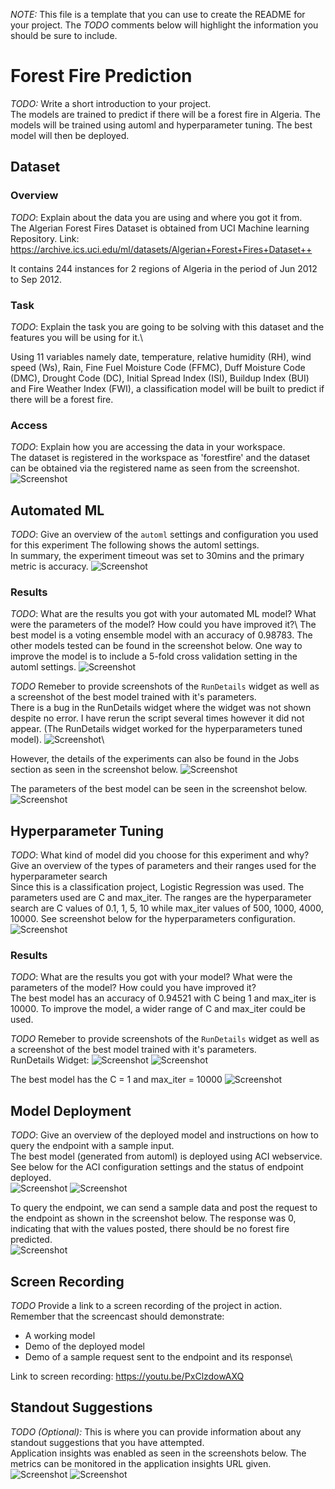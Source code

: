 *NOTE:* This file is a template that you can use to create the README for your project. The *TODO* comments below will highlight the information you should be sure to include.

# Forest Fire Prediction

*TODO:* Write a short introduction to your project.\
The models are trained to predict if there will be a forest fire in Algeria. The models will be trained using automl and hyperparameter tuning. The best model will then be deployed. 

## Dataset

### Overview
*TODO*: Explain about the data you are using and where you got it from.\
The Algerian Forest Fires Dataset is obtained from UCI Machine learning Repository. Link: https://archive.ics.uci.edu/ml/datasets/Algerian+Forest+Fires+Dataset++

It contains 244 instances for 2 regions of Algeria in the period of Jun 2012 to Sep 2012. 
### Task
*TODO*: Explain the task you are going to be solving with this dataset and the features you will be using for it.\

Using 11 variables namely date, temperature, relative humidity (RH), wind speed (Ws), Rain, Fine Fuel Moisture Code (FFMC), Duff Moisture Code (DMC), Drought Code (DC), Initial Spread Index (ISI), Buildup Index (BUI) and Fire Weather Index (FWI), a classification model will be built to predict if there will be a forest fire. 

### Access
*TODO*: Explain how you are accessing the data in your workspace.\
The dataset is registered in the workspace as 'forestfire' and the dataset can be obtained via the registered name as seen from the screenshot.
![Screenshot](./images/dataset.PNG) 
## Automated ML
*TODO*: Give an overview of the `automl` settings and configuration you used for this experiment
The following shows the automl settings.\
In summary, the experiment timeout was set to 30mins and the primary metric is accuracy.
![Screenshot](./images/automl_settings.PNG) 

### Results
*TODO*: What are the results you got with your automated ML model? What were the parameters of the model? How could you have improved it?\ 
The best model is a voting ensemble model with an accuracy of 0.98783. The other models tested can be found in the screenshot below. One way to improve the model is to include a 5-fold cross validation setting in the automl settings.
![Screenshot](./images/automl_models.PNG) 

*TODO* Remeber to provide screenshots of the `RunDetails` widget as well as a screenshot of the best model trained with it's parameters.\
There is a bug in the RunDetails widget where the widget was not shown despite no error. I have rerun the script several times however it did not appear. (The RunDetails widget worked for the hyperparameters tuned model).
![Screenshot](./images/aml_rundetails.PNG)\ 

However, the details of the experiments can also be found in the Jobs section as seen in the screenshot below.
![Screenshot](./images/aml_bestmodel2.PNG) 

The parameters of the best model can be seen in the screenshot below.
![Screenshot](./images/aml_bestmodel3.PNG) 

## Hyperparameter Tuning
*TODO*: What kind of model did you choose for this experiment and why? Give an overview of the types of parameters and their ranges used for the hyperparameter search\
Since this is a classification project, Logistic Regression was used. The parameters used are C and max_iter. The ranges are the hyperparameter search are C values of 0.1, 1, 5, 10 while max_iter values of 500, 1000, 4000, 10000.
See screenshot below for the hyperparameters configuration. 
![Screenshot](./images/hd_settings.PNG) 

### Results
*TODO*: What are the results you got with your model? What were the parameters of the model? How could you have improved it?\
The best model has an accuracy of 0.94521 with C being 1 and max_iter is 10000. To improve the model, a wider range of C and max_iter could be used. 

*TODO* Remeber to provide screenshots of the `RunDetails` widget as well as a screenshot of the best model trained with it's parameters.\
RunDetails Widget:
![Screenshot](./images/hd_rundetails.PNG) 
![Screenshot](./images/hd_rundetails2.PNG) 

The best model has the C = 1 and max_iter = 10000
![Screenshot](./images/hd_rundetails3.PNG) 

## Model Deployment
*TODO*: Give an overview of the deployed model and instructions on how to query the endpoint with a sample input.\
The best model (generated from automl) is deployed using ACI webservice. See below for the ACI configuration settings and the status of endpoint deployed.\
![Screenshot](./images/aci_settings.PNG) 
![Screenshot](./images/aml_endpoint.PNG) 

To query the endpoint, we can send a sample data and post the request to the endpoint as shown in the screenshot below. The response was 0, indicating that with the values posted, there should be no forest fire predicted.\
![Screenshot](./images/post_request.PNG) 

## Screen Recording
*TODO* Provide a link to a screen recording of the project in action. Remember that the screencast should demonstrate:
- A working model
- Demo of the deployed  model
- Demo of a sample request sent to the endpoint and its response\

Link to screen recording: https://youtu.be/PxClzdowAXQ


## Standout Suggestions
*TODO (Optional):* This is where you can provide information about any standout suggestions that you have attempted.\
Application insights was enabled as seen in the screenshots below. The metrics can be monitored in the application insights URL given. 
![Screenshot](./images/aml_appinsightsenabled.PNG) 
![Screenshot](./images/aml_appinsightdashboard.PNG) 
